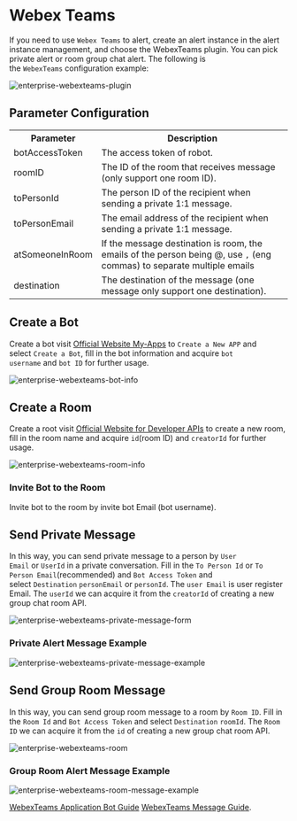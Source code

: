 # Webex Teams

If you need to use `Webex Teams` to alert, create an alert instance in the alert instance management, and choose the WebexTeams plugin. You can pick private alert or room group chat alert. The following is the `WebexTeams` configuration example:

![enterprise-webexteams-plugin](/img/alert/enterprise-webexteams-plugin.png)

Parameter Configuration
-----------------------

<table class="wrapped confluenceTable"><colgroup><col><col></colgroup><tbody><tr><th class="confluenceTh">Parameter</th><th class="confluenceTh">Description</th></tr><tr><td class="confluenceTd">botAccessToken</td><td class="confluenceTd">The access token of robot.</td></tr><tr><td class="confluenceTd">roomID</td><td class="confluenceTd">The ID of the room that receives message (only support one room ID).</td></tr><tr><td class="confluenceTd">toPersonId</td><td class="confluenceTd">The person ID of the recipient when sending a private 1:1 message.</td></tr><tr><td colspan="1" class="confluenceTd">toPersonEmail</td><td colspan="1" class="confluenceTd">The email address of the recipient when sending a private 1:1 message.</td></tr><tr><td colspan="1" class="confluenceTd">atSomeoneInRoom</td><td colspan="1" class="confluenceTd">If the message destination is room, the emails of the person being @, use<span>&nbsp;</span><code>,</code><span>&nbsp;</span>(eng commas) to separate multiple emails</td></tr><tr><td colspan="1" class="confluenceTd">destination</td><td colspan="1" class="confluenceTd">The destination of the message (one message only support one destination).</td></tr></tbody></table>

Create a Bot
------------

Create a bot visit [Official Website My-Apps](https://developer.webex.com/my-apps) to `Create a New APP` and select `Create a Bot`, fill in the bot information and acquire `bot username` and `bot ID` for further usage.

![enterprise-webexteams-bot-info](/img/alert/enterprise-webexteams-bot.png)

Create a Room
-------------

Create a root visit [Official Website for Developer APIs](https://developer.webex.com/docs/api/v1/rooms/create-a-room) to create a new room, fill in the room name and acquire `id`(room ID) and `creatorId` for further usage.

![enterprise-webexteams-room-info](/img/alert/enterprise-webexteams-room.png)

### Invite Bot to the Room

Invite bot to the room by invite bot Email (bot username).

Send Private Message
--------------------

In this way, you can send private message to a person by `User Email` or `UserId` in a private conversation. Fill in the `To Person Id` or `To Person Email`(recommended) and `Bot Access Token` and select `Destination` `personEmail` or `personId`. The `user Email` is user register Email. The `userId` we can acquire it from the `creatorId` of creating a new group chat room API.

![enterprise-webexteams-private-message-form](/img/alert/enterprise-webexteams-private-form.png)

### Private Alert Message Example

![enterprise-webexteams-private-message-example](/img/alert/enterprise-webexteams-private-msg.png)

Send Group Room Message
-----------------------

In this way, you can send group room message to a room by `Room ID`. Fill in the `Room Id` and `Bot Access Token` and select `Destination` `roomId`. The `Room ID` we can acquire it from the `id` of creating a new group chat room API.

![enterprise-webexteams-room](/img/alert/enterprise-webexteams-group-form.png)

### Group Room Alert Message Example

![enterprise-webexteams-room-message-example](/img/alert/enterprise-webexteams-room-msg.png)

[WebexTeams Application Bot Guide](https://developer.webex.com/docs/bots) [WebexTeams Message Guide](https://developer.webex.com/docs/api/v1/messages/create-a-message).